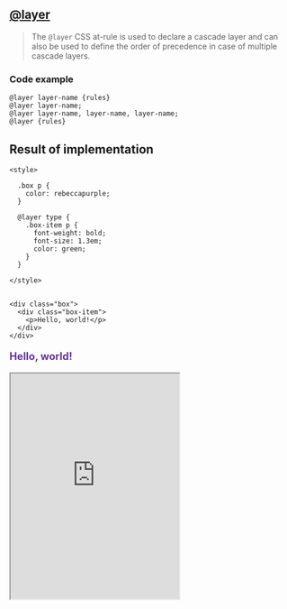 ## [@layer](https://developer.mozilla.org/en-US/docs/Web/CSS/@layer)

> The `@layer` CSS at-rule is used to declare a cascade layer and can also be used to define the order of precedence in case of multiple cascade layers.


### Code example

```
@layer layer-name {rules}
@layer layer-name;
@layer layer-name, layer-name, layer-name;
@layer {rules}
```
## Result of implementation 

```
<style>

  .box p {
    color: rebeccapurple;
  }

  @layer type {
    .box-item p {
      font-weight: bold;
      font-size: 1.3em;
      color: green;
    }
  }

</style>


<div class="box">
  <div class="box-item">
    <p>Hello, world!</p>
  </div>
</div>
```

<style>

.box p {
  color: rebeccapurple;
}

@layer type {
  .box-item p {
    font-weight: bold;
    font-size: 1.3em;
    color: green;
  }
}

</style>


<div class="box">
  <div class="box-item">
    <p>Hello, world!</p>
  </div>
</div>


<iframe class="interactive is-tabbed-standard-height" height="400" src="https://interactive-examples.mdn.mozilla.net/pages/tabbed/at-rule-layer.html" title="MDN Web Docs Interactive Example" loading="lazy" data-readystate="complete"></iframe>